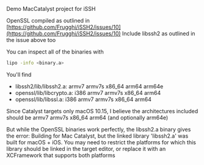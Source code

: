 Demo MacCatalyst project for iSSH

OpenSSL compiled as outlined in [https://github.com/Frugghi/iSSH2/issues/10](https://github.com/Frugghi/iSSH2/issues/10)
Include libssh2 as outlined in the issue above too

You can inspect all of the binaries with
```bash
lipo -info <binary.a>
```

You'll find
- libssh2/lib/libssh2.a: armv7 armv7s x86_64 arm64 arm64e
- openssl/lib/libcrypto.a: i386 armv7 armv7s x86_64 arm64
- openssl/lib/libssl.a: i386 armv7 armv7s x86_64 arm64

Since Catalyst targets only macOS 10.15, I believe the architectures included should be armv7 armv7s x86_64 arm64 (and optionally arm64e)

But while the OpenSSL binaries work perfectly, the libssh2.a binary gives the error:
Building for Mac Catalyst, but the linked library 'libssh2.a' was built for macOS + iOS. You may need to restrict the platforms for which this library should be linked in the target editor, or replace it with an XCFramework that supports both platforms

